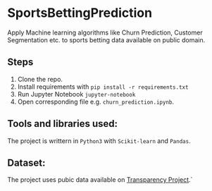 # SportsBettingPrediction
Apply Machine learning algorithms like Churn Prediction, Customer Segmentation etc. to sports betting data available on public domain.

## Steps
1. Clone the repo.
2. Install requirements with `pip install -r requirements.txt`
3. Run Jupyter Notebook `jupyter-notebook`
4. Open corresponding file e.g. `churn_prediction.ipynb`.

## Tools and libraries used:
The project is writtern in `Python3` with `Scikit-learn` and `Pandas`.

## Dataset:
The project uses pubic data available on [Transparency Project](http://www.thetransparencyproject.org/Availabledataset.htm).`
